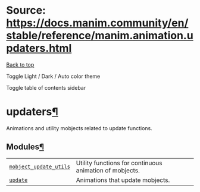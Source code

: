 # Source: https://docs.manim.community/en/stable/reference/manim.animation.updaters.html

[Back to top](#)

Toggle Light / Dark / Auto color theme

Toggle table of contents sidebar

updaters[¶](#module-manim.animation.updaters "Link to this heading")
====================================================================

Animations and utility mobjects related to update functions.

Modules[¶](#modules "Link to this heading")
-------------------------------------------

|  |  |
| --- | --- |
| [`mobject_update_utils`](manim.animation.updaters.mobject_update_utils.html#module-manim.animation.updaters.mobject_update_utils "manim.animation.updaters.mobject_update_utils") | Utility functions for continuous animation of mobjects. |
| [`update`](manim.animation.updaters.update.html#module-manim.animation.updaters.update "manim.animation.updaters.update") | Animations that update mobjects. |